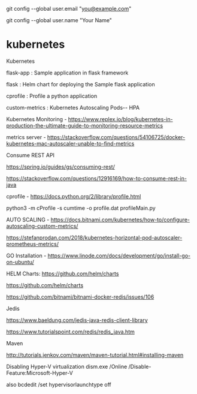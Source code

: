 git config --global user.email "you@example.com"

git config --global user.name "Your Name"

# kubernetes
Kubernetes

flask-app : Sample application in flask framework

flask     : Helm chart for deploying the Sample flask application

cprofile  : Profile a python application

custom-metrics : Kubernetes Autoscaling Pods-- HPA

Kubernetes Monitoring - https://www.replex.io/blog/kubernetes-in-production-the-ultimate-guide-to-monitoring-resource-metrics

metrics server - https://stackoverflow.com/questions/54106725/docker-kubernetes-mac-autoscaler-unable-to-find-metrics 

Consume REST API

https://spring.io/guides/gs/consuming-rest/

https://stackoverflow.com/questions/12916169/how-to-consume-rest-in-java

cprofile - https://docs.python.org/2/library/profile.html

python3 -m cProfile -s cumtime -o profile.dat  profileMain.py

AUTO SCALING - https://docs.bitnami.com/kubernetes/how-to/configure-autoscaling-custom-metrics/

https://stefanprodan.com/2018/kubernetes-horizontal-pod-autoscaler-prometheus-metrics/

GO Installation - https://www.linode.com/docs/development/go/install-go-on-ubuntu/

HELM Charts: https://github.com/helm/charts

https://github.com/helm/charts

https://github.com/bitnami/bitnami-docker-redis/issues/106

Jedis

https://www.baeldung.com/jedis-java-redis-client-library

https://www.tutorialspoint.com/redis/redis_java.htm

Maven

http://tutorials.jenkov.com/maven/maven-tutorial.html#installing-maven

Disabling  Hyper-V virtualization
dism.exe /Online /Disable-Feature:Microsoft-Hyper-V

also
bcdedit /set hypervisorlaunchtype off

